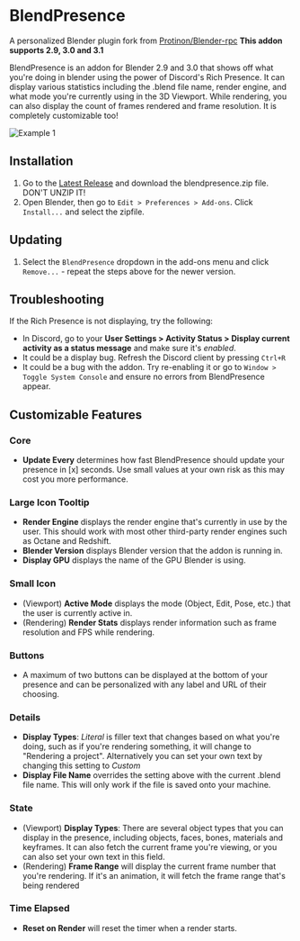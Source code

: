 # BlendPresence
A personalized Blender plugin fork from [Protinon/Blender-rpc](https://github.com/Protinon/Blender-rpc)
**This addon supports 2.9, 3.0 and 3.1**

BlendPresence is an addon for Blender 2.9 and 3.0 that shows off what you're doing in blender using the power of Discord's Rich Presence. It can display various statistics including the .blend file name, render engine, and what mode you're currently using in the 3D Viewport. While rendering, you can also display the count of frames rendered and frame resolution. It is completely customizable too!

![Example 1](https://i.imgur.com/VNkXDN7.png?maxwidth=437)

## Installation

1. Go to the [Latest Release](../../releases/latest) and download the blendpresence.zip file. DON'T UNZIP IT!
2. Open Blender, then go to `Edit > Preferences > Add-ons`. Click `Install...` and select the zipfile.

## Updating

1. Select the `BlendPresence` dropdown in the add-ons menu and click `Remove...` - repeat the steps above for the newer version.

## Troubleshooting

If the Rich Presence is not displaying, try the following:
* In Discord, go to your **User Settings > Activity Status > Display current activity as a status message** and make sure it's _enabled_.
* It could be a display bug. Refresh the Discord client by pressing `Ctrl+R`
* It could be a bug with the addon. Try re-enabling it or go to `Window > Toggle System Console` and ensure no errors from BlendPresence appear.

## Customizable Features
### Core ###
- **Update Every** determines how fast BlendPresence should update your presence in [x] seconds. Use small values at your own risk as this may cost you more performance.

### Large Icon Tooltip ###
- **Render Engine** displays the render engine that's currently in use by the user. This should work with most other third-party render engines such as Octane and Redshift.
- **Blender Version** displays Blender version that the addon is running in.
- **Display GPU** displays the name of the GPU Blender is using.

### Small Icon ###
- (Viewport) **Active Mode** displays the mode (Object, Edit, Pose, etc.) that the user is currently active in.
- (Rendering) **Render Stats** displays render information such as frame resolution and FPS while rendering.

### Buttons ###
- A maximum of two buttons can be displayed at the bottom of your presence and can be personalized with any label and URL of their choosing.

### Details ###
- **Display Types**: *Literal* is filler text that changes based on what you're doing, such as if you're rendering something, it will change to "Rendering a project". Alternatively you can set your own text by changing this setting to *Custom*
- **Display File Name** overrides the setting above with the current .blend file name. This will only work if the file is saved onto your machine.

### State ###
- (Viewport) **Display Types**: There are several object types that you can display in the presence, including objects, faces, bones, materials and keyframes. It can also fetch the current frame you're viewing, or you can also set your own text in this field.
- (Rendering) **Frame Range** will display the current frame number that you're rendering. If it's an animation, it will fetch the frame range that's being rendered

### Time Elapsed ###
- **Reset on Render** will reset the timer when a render starts.
